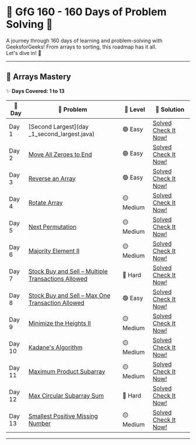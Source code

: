 # 🐤 GfG 160 - 160 Days of Problem Solving 🐤

A journey through 160 days of learning and problem-solving with GeeksforGeeks! From arrays to sorting, this roadmap has it all.  
Let's dive in! 🚀  

---

## 🚀 Arrays Mastery  

✨ **Days Covered: 1 to 13**  

| 🌟 Day   | 🧩 Problem                                        | 🚀 Level  | 🔗 Solution               |
|---------|--------------------------------------------------|----------|--------------------------|
| Day 1   | [Second Largest](day _1_second_largest.java)| 🟢 Easy   | [Solved Check It Now!]((day_1_second_largest.java)) |
| Day 2   | [Move All Zeroes to End](./day_2_Move_All_Zeroes_to_End.java)                      | 🟢 Easy   | [Solved Check It Now!](./day_2_Move_All_Zeroes_to_End.java) |
| Day 3   | [Reverse an Array](./day_3_reverse_array.java)                            | 🟢 Easy   | [Solved Check It Now!](./day_3_reverse_array.java) |
| Day 4   | [Rotate Array](./day_4_rotate_array.java)                                | 🟡 Medium | [Solved Check It Now!](./day_4_rotate_array.java) |
| Day 5   | [Next Permutation](./day_5_Next_Permutation.cpp)                            | 🟡 Medium | [Solved Check It Now!](./day_5_Next_Permutation.cpp) |
| Day 6   | [Majority Element II](./day_6_Majority_Element_II)                         | 🟡 Medium | [Solved Check It Now!](./day_6_Majority_Element_II) |
| Day 7   | [Stock Buy and Sell – Multiple Transactions Allowed](./day_7_Stock_Buy_and_Sell_Multiple_Transaction_Allowed.java) | 🔴 Hard   | [Solved Check It Now!](./day_7_Stock_Buy_and_Sell_Multiple_Transaction_Allowed.java) |
| Day 8   | [Stock Buy and Sell – Max One Transaction Allowed](./day_8_Stock_Buy_and_Sell_Max_one_Transaction_Allowed.java) | 🟢 Easy   | [Solved Check It Now!](./day_8_Stock_Buy_and_Sell_Max_one_Transaction_Allowed.java) |
| Day 9   | [Minimize the Heights II](./day_9_Minimize_the_Heights_II.java)                     | 🟡 Medium | [Solved Check It Now!](./day_9_Minimize_the_Heights_II.java) |
| Day 10  | [Kadane's Algorithm](./day_10_Kadane_s_Algorithm.java)                          | 🟡 Medium | [Solved Check It Now!](./day_10_Kadane_s_Algorithm.java) |
| Day 11  | [Maximum Product Subarray](./day_11_Maximum_Product_Subarray.java)                    | 🟡 Medium | [Solved Check It Now!](./day_11_Maximum_Product_Subarray.java) |
| Day 12  | [Max Circular Subarray Sum](./day_12_Max_Circular_Subarray_Sum.java)                   | 🔴 Hard   | [Solved Check It Now!](./day_12_Max_Circular_Subarray_Sum.java) |
| Day 13  | [Smallest Positive Missing Number](./day_13_Smallest_Positive_Missing_Number.java)            | 🟡 Medium | [Solved Check It Now!](./day_13_Smallest_Positive_Missing_Number.java) |

---
